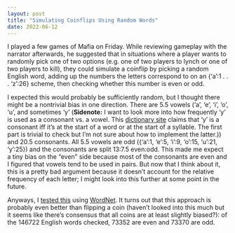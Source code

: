 ```yaml
---
layout: post
title: "Simulating Coinflips Using Random Words"
date: 2022-06-12
---
```

I played a few games of Mafia on Friday. While reviewing gameplay with the narrator afterwards, he suggested that in situations where a player wants to randomly pick one of two options (e.g. one of two players to lynch or one of two players to kill), they could simulate a coinflip by picking a random English word, adding up the numbers the letters correspond to on an {‘a’:1 . . . ‘z’:26} scheme, then checking whether this number is even or odd.

I expected this would probably be sufficiently random, but I thought there might be a nontrivial bias in one direction. There are 5.5 vowels (‘a’, ‘e’, ‘i’, ‘o’, ‘u’, and sometimes ‘y’ (**Sidenote:** I want to look more into how frequently ‘y’ is used as a consonant vs. a vowel. This [dictionary site](https://grammar.yourdictionary.com/style-usage/when-is-vowel-easy-guide-words) claims that ‘y’ is a consonant iff it’s at the start of a word or at the start of a syllable. The first part is trivial to check but I’m not sure about how to implement the latter.)) and 20.5 consonants. All 5.5 vowels are odd ({‘a’:1, ‘e’:5, ‘i’:9, ‘o’:15, ‘u’:21, ‘y’:25}) and the consonants are split 13:7.5 even:odd. This made me expect a tiny bias on the “even” side because most of the consonants are even and I figured that vowels tend to be used in pairs. But now that I think about it, this is a pretty bad argument because it doesn’t account for the relative frequency of each letter; I might look into this further at some point in the future.

Anyways, I [tested this](https://github.com/nmehndir/misc/blob/main/are_rand_words_coinflips.py) using [WordNet](https://wordnet.princeton.edu/). It turns out that this approach is probably even better than flipping a coin (haven’t looked into this much but it seems like there’s consensus that all coins are at least slightly biased?): of the 146722 English words checked, 73352 are even and 73370 are odd. 
